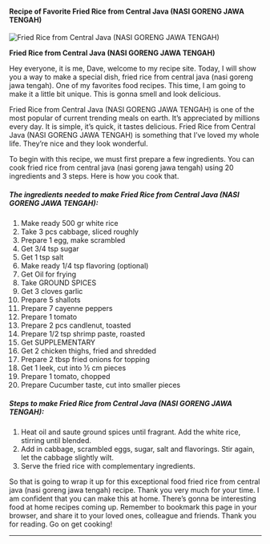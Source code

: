             

#### Recipe of Favorite Fried Rice from Central Java (NASI GORENG JAWA TENGAH)

![Fried Rice from Central Java (NASI GORENG JAWA TENGAH)](https://img-global.cpcdn.com/recipes/2535964_74ef485061fd2646/751x532cq70/fried-rice-from-central-java-nasi-goreng-jawa-tengah-recipe-main-photo.jpg)

**Fried Rice from Central Java (NASI GORENG JAWA TENGAH)**

Hey everyone, it is me, Dave, welcome to my recipe site. Today, I will show you a way to make a special dish, fried rice from central java (nasi goreng jawa tengah). One of my favorites food recipes. This time, I am going to make it a little bit unique. This is gonna smell and look delicious.

Fried Rice from Central Java (NASI GORENG JAWA TENGAH) is one of the most popular of current trending meals on earth. It’s appreciated by millions every day. It is simple, it’s quick, it tastes delicious. Fried Rice from Central Java (NASI GORENG JAWA TENGAH) is something that I’ve loved my whole life. They’re nice and they look wonderful.

To begin with this recipe, we must first prepare a few ingredients. You can cook fried rice from central java (nasi goreng jawa tengah) using 20 ingredients and 3 steps. Here is how you cook that.

##### The ingredients needed to make Fried Rice from Central Java (NASI GORENG JAWA TENGAH):

1.  Make ready 500 gr white rice
2.  Take 3 pcs cabbage, sliced roughly
3.  Prepare 1 egg, make scrambled
4.  Get 3/4 tsp sugar
5.  Get 1 tsp salt
6.  Make ready 1/4 tsp flavoring (optional)
7.  Get Oil for frying
8.  Take GROUND SPICES
9.  Get 3 cloves garlic
10.  Prepare 5 shallots
11.  Prepare 7 cayenne peppers
12.  Prepare 1 tomato
13.  Prepare 2 pcs candlenut, toasted
14.  Prepare 1/2 tsp shrimp paste, roasted
15.  Get SUPPLEMENTARY
16.  Get 2 chicken thighs, fried and shredded
17.  Prepare 2 tbsp fried onions for topping
18.  Get 1 leek, cut into ½ cm pieces
19.  Prepare 1 tomato, chopped
20.  Prepare Cucumber taste, cut into smaller pieces

##### Steps to make Fried Rice from Central Java (NASI GORENG JAWA TENGAH):

1.  Heat oil and saute ground spices until fragrant. Add the white rice, stirring until blended.
2.  Add in cabbage, scrambled eggs, sugar, salt and flavorings. Stir again, let the cabbage slightly wilt.
3.  Serve the fried rice with complementary ingredients.

So that is going to wrap it up for this exceptional food fried rice from central java (nasi goreng jawa tengah) recipe. Thank you very much for your time. I am confident that you can make this at home. There’s gonna be interesting food at home recipes coming up. Remember to bookmark this page in your browser, and share it to your loved ones, colleague and friends. Thank you for reading. Go on get cooking!

* * *
